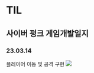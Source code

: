 # TIL
## 사이버 펑크 게임개발일지

### 23.03.14
플레이어 이동 및 공격 구현
<img src="https://user-images.githubusercontent.com/86179438/225189159-956b5595-5b46-4873-9f5a-03fea812af4d.mp4"/>
